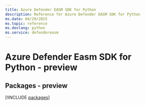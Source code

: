 ```yaml
---
title: Azure Defender EASM SDK for Python
description: Reference for Azure Defender EASM SDK for Python
ms.date: 04/29/2025
ms.topic: reference
ms.devlang: python
ms.service: defendereasm
---
```

# Azure Defender Easm SDK for Python - preview
## Packages - preview
[!INCLUDE [packages](defender-easm-index.md)]